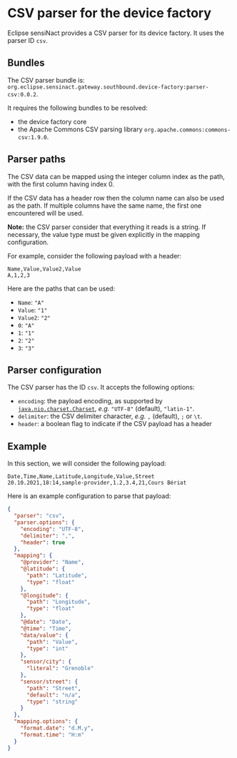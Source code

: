 # CSV parser for the device factory

Eclipse sensiNact provides a CSV parser for its device factory.
It uses the parser ID `csv`.

## Bundles

The CSV parser bundle is: `org.eclipse.sensinact.gateway.southbound.device-factory:parser-csv:0.0.2`.

It requires the following bundles to be resolved:
* the device factory core
* the Apache Commons CSV parsing library `org.apache.commons:commons-csv:1.9.0`.

## Parser paths

The CSV data can be mapped using the integer column index as the path, with the first column having index 0.

If the CSV data has a header row then the column name can also be used as the path. If multiple columns have the same name, the first one encountered will be used.

**Note:** the CSV parser consider that everything it reads is a string. If necessary, the value type must be given explicitly in the mapping configuration.

For example, consider the following payload with a header:
```csv
Name,Value,Value2,Value
A,1,2,3
```

Here are the paths that can be used:
* `Name`: `"A"`
* `Value`: `"1"`
* `Value2`: `"2"`
* `0`: `"A"`
* `1`: `"1"`
* `2`: `"2"`
* `3`: `"3"`

## Parser configuration

The CSV parser has the ID `csv`.
It accepts the following options:
* `encoding`: the payload encoding, as supported by [`java.nio.charset.Charset`](https://docs.oracle.com/en/java/javase/11/docs/api/java.base/java/nio/charset/Charset.html), *e.g.* `"UTF-8"` (default), `"latin-1"`.
* `delimiter`: the CSV delimiter character, *e.g.* `,` (default), `;` or `\t`.
* `header`: a boolean flag to indicate if the CSV payload has a header

## Example

In this section, we will consider the following payload:
```csv
Date,Time,Name,Latitude,Longitude,Value,Street
20.10.2021,18:14,sample-provider,1.2,3.4,21,Cours Bériat
```

Here is an example configuration to parse that payload:
```json
{
  "parser": "csv",
  "parser.options": {
    "encoding": "UTF-8",
    "delimiter": ",",
    "header": true
  },
  "mapping": {
    "@provider": "Name",
    "@latitude": {
      "path": "Latitude",
      "type": "float"
    },
    "@longitude": {
      "path": "Longitude",
      "type": "float"
    },
    "@date": "Date",
    "@time": "Time",
    "data/value": {
      "path": "Value",
      "type": "int"
    },
    "sensor/city": {
      "literal": "Grenoble"
    },
    "sensor/street": {
      "path": "Street",
      "default": "n/a",
      "type": "string"
    }
  },
  "mapping.options": {
    "format.date": "d.M.y",
    "format.time": "H:m"
  }
}
```

